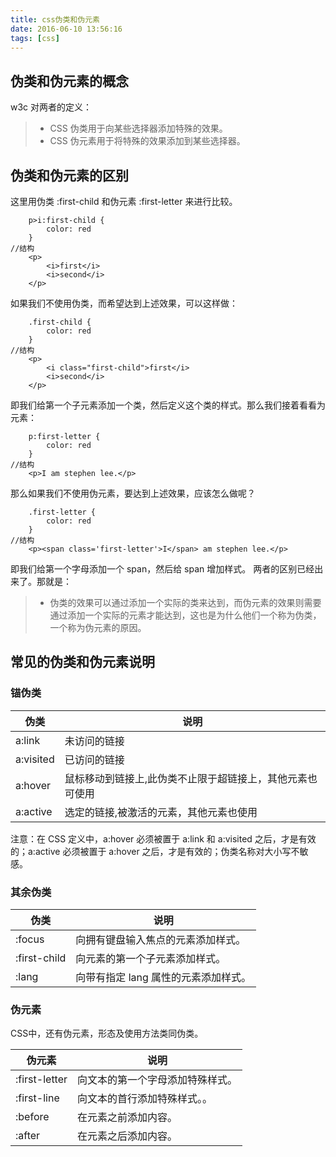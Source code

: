 ```yaml
---
title: css伪类和伪元素
date: 2016-06-10 13:56:16
tags: [css]
---
```


## 伪类和伪元素的概念
w3c 对两者的定义：
>* CSS 伪类用于向某些选择器添加特殊的效果。
>* CSS 伪元素用于将特殊的效果添加到某些选择器。

## 伪类和伪元素的区别
这里用伪类 :first-child 和伪元素 :first-letter 来进行比较。
```
	p>i:first-child {
		color: red
	}
//结构
	<p>
    	<i>first</i>
    	<i>second</i>
	</p>
```
如果我们不使用伪类，而希望达到上述效果，可以这样做：
```
	.first-child {
		color: red
	}
//结构
	<p>
    	<i class="first-child">first</i>
    	<i>second</i>
	</p>
```
即我们给第一个子元素添加一个类，然后定义这个类的样式。那么我们接着看看为元素：
```
	p:first-letter {
		color: red
	}
//结构
	<p>I am stephen lee.</p>
```
那么如果我们不使用伪元素，要达到上述效果，应该怎么做呢？
```
	.first-letter {
		color: red
	}
//结构
	<p><span class='first-letter'>I</span> am stephen lee.</p>
```
即我们给第一个字母添加一个 span，然后给 span 增加样式。
两者的区别已经出来了。那就是：
>* 伪类的效果可以通过添加一个实际的类来达到，而伪元素的效果则需要通过添加一个实际的元素才能达到，这也是为什么他们一个称为伪类，一个称为伪元素的原因。

## 常见的伪类和伪元素说明

### 锚伪类

伪类 | 说明
-----|------
a:link|未访问的链接    
a:visited| 已访问的链接    
a:hover| 鼠标移动到链接上,此伪类不止限于超链接上，其他元素也可使用   
a:active|选定的链接,被激活的元素，其他元素也使用

注意：在 CSS 定义中，a:hover 必须被置于 a:link 和 a:visited 之后，才是有效的；a:active 必须被置于 a:hover 之后，才是有效的；伪类名称对大小写不敏感。
### 其余伪类

伪类 | 说明
-----|------ 
:focus| 向拥有键盘输入焦点的元素添加样式。
:first-child	| 向元素的第一个子元素添加样式。
:lang|向带有指定 lang 属性的元素添加样式。

### 伪元素

CSS中，还有伪元素，形态及使用方法类同伪类。

伪元素 | 说明
-----|------ 
:first-letter|向文本的第一个字母添加特殊样式。
:first-line	| 向文本的首行添加特殊样式。。
:before|在元素之前添加内容。
:after|在元素之后添加内容。